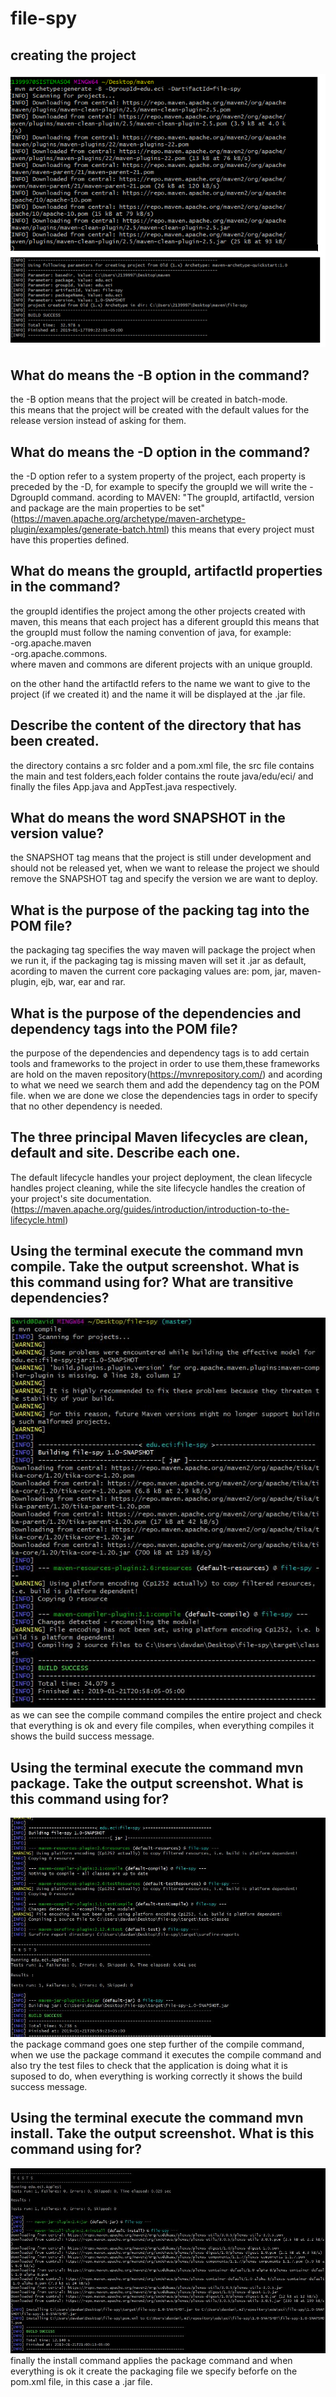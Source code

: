 # file-spy

## creating the project 
![captura](maven.PNG)

## What do means the -B option in the command?
the -B option means that the project will be created in batch-mode.\
this means that the project will be created with the default values for the release version instead of asking for them.

## What do means the -D option in the command?
the -D option refer to a system property of the project, each property is preceded by the -D, 
for example to specify the groupId we will write the -DgroupId command.
acording to MAVEN: "The groupId, artifactId, version and package are the main properties to be set" (https://maven.apache.org/archetype/maven-archetype-plugin/examples/generate-batch.html)
this means that every project must have this properties defined.
## What do means the groupId, artifactId properties in the command?
the groupId identifies the project among the other projects created with maven, this means that each project has a diferent groupId
this means that the groupId must follow the naming convention of java, for example:<br/>
  -org.apache.maven <br/>
  -org.apache.commons.<br/>
where maven and commons are diferent projects with an unique groupId.<br/>

on the other hand the artifactId refers to the name we want to give to the project (if we created it) and the name it will be displayed at the .jar file.
## Describe the content of the directory that has been created.
the directory contains a src folder and a pom.xml file, the src file contains the main and test folders,each folder contains the route java/edu/eci/ and finally the files App.java and AppTest.java respectively.

## What do means the word SNAPSHOT in the version value?
the SNAPSHOT tag means that the project is still under development and should not be released yet, when we want to release the project we 
should remove the SNAPSHOT tag and specify the version we are want to deploy.

## What is the purpose of the packing tag into the POM file?
the packaging tag specifies the way maven will package the project when we run it, if the packaging tag is missing maven will set it .jar as default, acording to maven the current core packaging values are: pom, jar, maven-plugin, ejb, war, ear and rar.
## What is the purpose of the dependencies and dependency tags into the POM file?
the purpose of the dependencies and dependency tags is to add certain tools and frameworks to the project in order to use them,these frameworks are hold on the maven repository(https://mvnrepository.com/) and acording to what we need we search them and add the dependency tag 
on the POM file. when we are done we close the dependencies tags in order to specify that no other dependency is needed.

## The three principal Maven lifecycles are clean, default and site. Describe each one.
The default lifecycle handles your project deployment, the clean lifecycle handles project cleaning, while the site lifecycle handles the creation of your project's site documentation.(https://maven.apache.org/guides/introduction/introduction-to-the-lifecycle.html)


## Using the terminal execute the command mvn compile. Take the output screenshot. What is this command using for? What are transitive dependencies?
![compile](compile.JPG)
as we can see the compile command compiles the entire project and check that everything is ok and every file compiles, when everything compiles it shows the build success message.
## Using the terminal execute the command mvn package. Take the output screenshot. What is this command using for?
![package](package.JPG)
the package command goes one step further of the compile command, when we use the package command it executes the compile command and also try the test files to check that the application is doing what it is suposed to do, when everything is working correctly it shows the build success message.
## Using the terminal execute the command mvn install. Take the output screenshot. What is this command using for?
![install](install.JPG)
finally the install command applies the package command and when everything is ok it create the packaging file we specify beforfe on the pom.xml file, in this case a .jar file.
